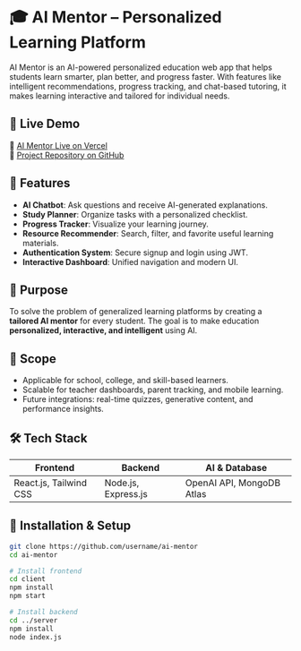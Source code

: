 # 🎓 AI Mentor – Personalized Learning Platform

AI Mentor is an AI-powered personalized education web app that helps students learn smarter, plan better, and progress faster. With features like intelligent recommendations, progress tracking, and chat-based tutoring, it makes learning interactive and tailored for individual needs.

## 🚀 Live Demo
🔗 [AI Mentor Live on Vercel](https://ai-mentor.vercel.app/)  
📂 [Project Repository on GitHub](https://github.com/username/ai-mentor)

## 🧠 Features

- **AI Chatbot**: Ask questions and receive AI-generated explanations.
- **Study Planner**: Organize tasks with a personalized checklist.
- **Progress Tracker**: Visualize your learning journey.
- **Resource Recommender**: Search, filter, and favorite useful learning materials.
- **Authentication System**: Secure signup and login using JWT.
- **Interactive Dashboard**: Unified navigation and modern UI.

## 🎯 Purpose

To solve the problem of generalized learning platforms by creating a **tailored AI mentor** for every student. The goal is to make education **personalized, interactive, and intelligent** using AI.

## 📌 Scope

- Applicable for school, college, and skill-based learners.
- Scalable for teacher dashboards, parent tracking, and mobile learning.
- Future integrations: real-time quizzes, generative content, and performance insights.

## 🛠 Tech Stack

| Frontend         | Backend            | AI & Database          |
|------------------|--------------------|-------------------------|
| React.js, Tailwind CSS | Node.js, Express.js | OpenAI API, MongoDB Atlas |

## 🧩 Installation & Setup

```bash
git clone https://github.com/username/ai-mentor
cd ai-mentor

# Install frontend
cd client
npm install
npm start

# Install backend
cd ../server
npm install
node index.js

